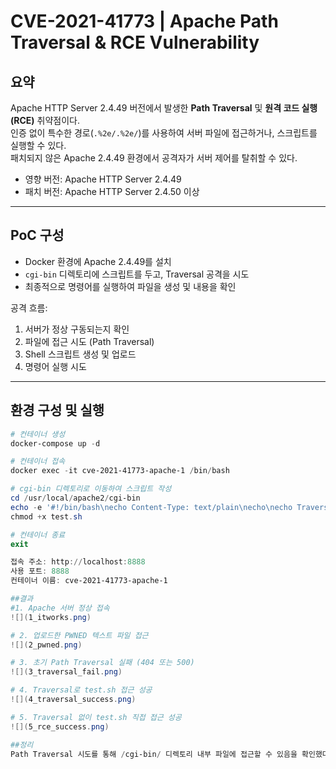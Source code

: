 # CVE-2021-41773 | Apache Path Traversal & RCE Vulnerability

## 요약

Apache HTTP Server 2.4.49 버전에서 발생한 **Path Traversal** 및 **원격 코드 실행(RCE)** 취약점이다.  
인증 없이 특수한 경로(`.%2e/.%2e/`)를 사용하여 서버 파일에 접근하거나, 스크립트를 실행할 수 있다.  
패치되지 않은 Apache 2.4.49 환경에서 공격자가 서버 제어를 탈취할 수 있다.
- 영향 버전: Apache HTTP Server 2.4.49
- 패치 버전: Apache HTTP Server 2.4.50 이상

---

## PoC 구성

- Docker 환경에 Apache 2.4.49를 설치
- `cgi-bin` 디렉토리에 스크립트를 두고, Traversal 공격을 시도
- 최종적으로 명령어를 실행하여 파일을 생성 및 내용을 확인

공격 흐름:

1. 서버가 정상 구동되는지 확인
2. 파일에 접근 시도 (Path Traversal)
3. Shell 스크립트 생성 및 업로드
4. 명령어 실행 시도

---


## 환경 구성 및 실행

```powershell
# 컨테이너 생성
docker-compose up -d

# 컨테이너 접속
docker exec -it cve-2021-41773-apache-1 /bin/bash

# cgi-bin 디렉토리로 이동하여 스크립트 작성
cd /usr/local/apache2/cgi-bin
echo -e '#!/bin/bash\necho Content-Type: text/plain\necho\necho Traversal Success' > test.sh
chmod +x test.sh

# 컨테이너 종료
exit

접속 주소: http://localhost:8888
사용 포트: 8888
컨테이너 이름: cve-2021-41773-apache-1

##결과
#1. Apache 서버 정상 접속
![](1_itworks.png)

# 2. 업로드한 PWNED 텍스트 파일 접근
![](2_pwned.png)

# 3. 초기 Path Traversal 실패 (404 또는 500)
![](3_traversal_fail.png)

# 4. Traversal로 test.sh 접근 성공
![](4_traversal_success.png)

# 5. Traversal 없이 test.sh 직접 접근 성공
![](5_rce_success.png)

##정리
Path Traversal 시도를 통해 /cgi-bin/ 디렉토리 내부 파일에 접근할 수 있음을 확인했다. 처음에는 정적 파일 접근(예: test.txt) 시도가 실패했지만, 실행 가능한 스크립트 파일(test.sh)을 통해 명령어 실행이 성공했다. Traversal 기법을 사용하여 실제 시스템 명령어가 실행된 것을 증명했으며, 이를 통해 취약점이 심각한 영향을 미칠 수 있음을 확인했다.
